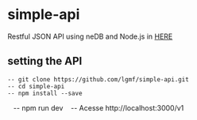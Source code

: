 # simple-api
 
 Restful JSON API using neDB and Node.js in <a href="https://lgmf-simple-api.herokuapp.com/v1" target="_blank">HERE</a>
 
## setting the API
    -- git clone https://github.com/lgmf/simple-api.git
    -- cd simple-api
    -- npm install --save
    -- npm run dev
    -- Acesse http://localhost:3000/v1
    
